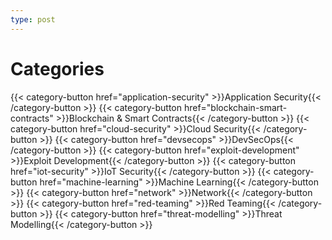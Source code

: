 ```yaml
---
type: post
---
```


# **Categories**

{{< category-button href="application-security" >}}Application Security{{< /category-button >}}
{{< category-button href="blockchain-smart-contracts" >}}Blockchain & Smart Contracts{{< /category-button >}}
{{< category-button href="cloud-security" >}}Cloud Security{{< /category-button >}}
{{< category-button href="devsecops" >}}DevSecOps{{< /category-button >}}
{{< category-button href="exploit-development" >}}Exploit Development{{< /category-button >}}
{{< category-button href="iot-security" >}}IoT Security{{< /category-button >}}
{{< category-button href="machine-learning" >}}Machine Learning{{< /category-button >}}
{{< category-button href="network" >}}Network{{< /category-button >}}
{{< category-button href="red-teaming" >}}Red Teaming{{< /category-button >}}
{{< category-button href="threat-modelling" >}}Threat Modelling{{< /category-button >}}
